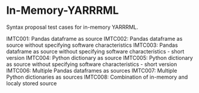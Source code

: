 # In-Memory-YARRRML
Syntax proposal test cases for in-memory YARRRML.

IMTC001: Pandas dataframe as source 
IMTC002: Pandas dataframe as source without specifying software characteristics
IMTC003: Pandas dataframe as source without specifying software characteristics - short version
IMTC004: Python dictionary as source 
IMTC005: Python dictionary as source without specifying software characteristics - short version
IMTC006: Multiple Pandas dataframes as sources
IMTC007: Multiple Python dictionaries as sources
IMTC008: Combination of in-memory and localy stored source
